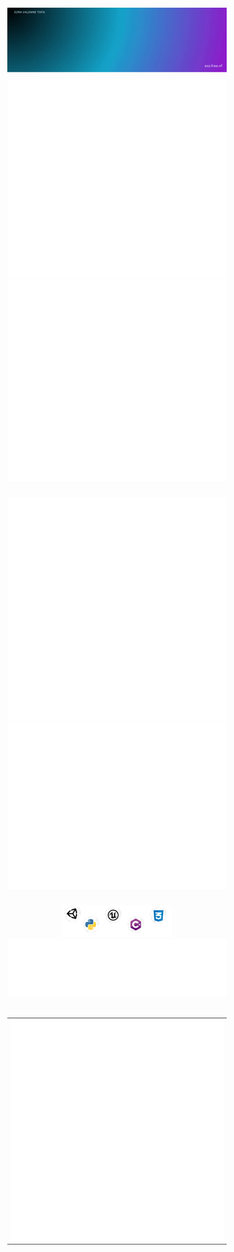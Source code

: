 ![Welcome GIF](./gif/Welcome.gif)
<div align="center">
<div display="flex"><img src="./metrics/metrics-core.svg"><img src="./metrics/metrics-achievements.svg"></div>
<br>
<br>
<div display="flex"><img src="./metrics/metrics-isometric.svg"><img src="./metrics/metrics-community.svg"></div>
<br>
<br>
<div display="flex"><img src="./gif/Skill.png" width="50%"><img src="./metrics/metrics-languages.svg"></div>
<br>
<br>
<div>
<table>
  <tr>
    <td>
      <img src="./metrics/metrics-pagespeed.svg" width="100%">
    </td>
  </tr>
</table>
</div>
</div>
